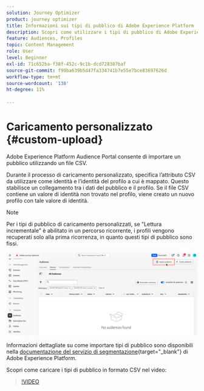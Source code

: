 ```yaml
---
solution: Journey Optimizer
product: journey optimizer
title: Informazioni sui tipi di pubblico di Adobe Experience Platform
description: Scopri come utilizzare i tipi di pubblico di Adobe Experience Platform
feature: Audiences, Profiles
topic: Content Management
role: User
level: Beginner
exl-id: 71c652ba-f38f-452c-9c1b-dcd728307baf
source-git-commit: f99ba639b5d47fa334741b7e55e7bce83697626d
workflow-type: tm+mt
source-wordcount: '138'
ht-degree: 11%

---
```


# Caricamento personalizzato {#custom-upload}

Adobe Experience Platform Audience Portal consente di importare un pubblico utilizzando un file CSV.

Durante il processo di caricamento personalizzato, specifica l’attributo CSV da utilizzare come identità e l’identità del profilo a cui è mappato. Questo stabilisce un collegamento tra i dati del pubblico e il profilo. Se il file CSV contiene un valore di identità non trovato nel profilo, viene creato un nuovo profilo con tale valore di identità.

>[!NOTE]
>
>Per i tipi di pubblico di caricamento personalizzati, se &quot;Lettura incrementale&quot; è abilitato in un percorso ricorrente, i profili vengono recuperati solo alla prima ricorrenza, in quanto questi tipi di pubblico sono fissi.

![](assets/import-audience.png)

Informazioni dettagliate su come importare tipi di pubblico sono disponibili nella [documentazione del servizio di segmentazione](https://experienceleague.adobe.com/it/docs/experience-platform/segmentation/ui/audience-portal#import-audience){target="_blank"} di Adobe Experience Platform.

Scopri come caricare i tipi di pubblico in formato CSV nel video:

>[!VIDEO](https://video.tv.adobe.com/v/3421714?quality=12)
